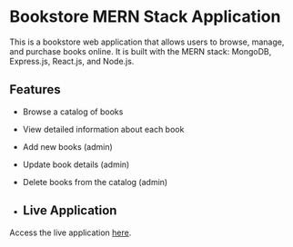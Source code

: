 # Bookstore MERN Stack Application

This is a bookstore web application that allows users to browse, manage, and purchase books online. It is built with the MERN stack: MongoDB, Express.js, React.js, and Node.js.

## Features

- Browse a catalog of books
- View detailed information about each book
- Add new books (admin)
- Update book details (admin)
- Delete books from the catalog (admin)

- ## Live Application

Access the live application [here](https://bookstore-mern-stack-frontend.onrender.com/).
